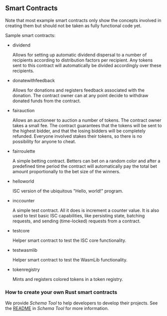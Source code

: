 ## Smart Contracts

Note that most example smart contracts only show the concepts involved in
creating them but should not be taken as fully functional code yet.

Sample smart contracts:

- dividend

  Allows for setting up automatic dividend dispersal to a number of recipients
  according to distribution factors per recipient. Any tokens sent to this
  contract will automatically be divided accordingly over these recipients.

- donatewithfeedback

  Allows for donations and registers feedback associated with the donation. The
  contract owner can at any point decide to withdraw donated funds from the
  contract.

- fairauction

  Allows an auctioneer to auction a number of tokens. The contract owner takes a
  small fee. The contract guarantees that the tokens will be sent to the highest
  bidder, and that the losing bidders will be completely refunded. Everyone
  involved stakes their tokens, so there is no possibility for anyone to cheat.

- fairroulette

  A simple betting contract. Betters can bet on a random color and after a
  predefined time period the contract will automatically pay the total bet
  amount proportionally to the bet size of the winners.

- helloworld

  ISC version of the ubiquitous "Hello, world!" program.

- inccounter

  A simple test contract. All it does is increment a counter value. It is also
  used to test basic ISC capabilities, like persisting state, batching
  requests, and sending (time-locked) requests from a contract.

- testcore

  Helper smart contract to test the ISC core functionality.

- testwasmlib

  Helper smart contract to test the WasmLib functionality.

- tokenregistry

  Mints and registers colored tokens in a token registry.

### How to create your own Rust smart contracts

We provide _Schema Tool_ to help developers to develop their projects. See the [README](../../tools/schema/README.md) in _Schema Tool_ for more information.
